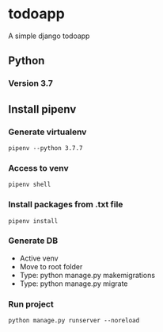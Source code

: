 # todoapp
A simple django todoapp

## Python
### Version 3.7

## Install pipenv
### Generate virtualenv
    pipenv --python 3.7.7

### Access to venv
    pipenv shell

### Install packages from .txt file
    pipenv install

### Generate DB
* Active venv
* Move to root folder
* Type: python manage.py makemigrations
* Type: python manage.py migrate

### Run project
    python manage.py runserver --noreload